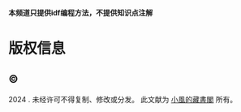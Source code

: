 **本频道只提供idf编程方法，不提供知识点注解**

# 版权信息

## © 
2024 . 未经许可不得复制、修改或分发。 此文献为 [小風的藏書閣](https://t.me/xfp2333) 所有。